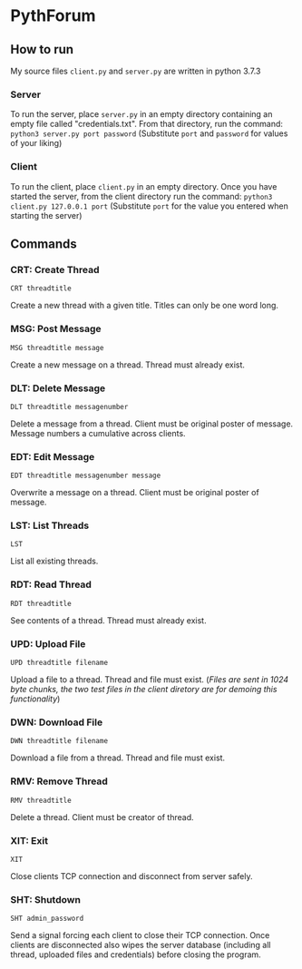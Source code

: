 # PythForum

## How to run
My source files `client.py` and `server.py` are written in python 3.7.3
### Server
To run the server, place `server.py` in an empty directory containing an empty file called "credentials.txt". From that directory, run the command: `python3 server.py port password`
(Substitute `port` and `password` for values of your liking)

### Client
To run the client, place `client.py` in an empty directory. Once you have started the server, from the client directory run the command: `python3 client.py 127.0.0.1 port`
(Substitute `port` for the value you entered when starting the server)


## Commands
### CRT: Create Thread

```
CRT threadtitle
```

Create a new thread with a given title. Titles can only be one word long.

### MSG: Post Message

```
MSG threadtitle message
```

Create a new message on a thread. Thread must already exist.

### DLT: Delete Message

```
DLT threadtitle messagenumber
```

Delete a message from a thread. Client must be original poster of message. Message numbers a cumulative across clients.

### EDT: Edit Message

```
EDT threadtitle messagenumber message
```

Overwrite a message on a thread. Client must be original poster of message.

### LST: List Threads

```
LST
```

List all existing threads.

### RDT: Read Thread

```
RDT threadtitle
```

See contents of a thread. Thread must already exist.

### UPD: Upload File

```
UPD threadtitle filename
```

Upload a file to a thread. Thread and file must exist. (*Files are sent in 1024 byte chunks, the two test files in the client diretory are for demoing this functionality*)

### DWN: Download File

```
DWN threadtitle filename
```

Download a file from a thread. Thread and file must exist.

### RMV: Remove Thread

```
RMV threadtitle
```

Delete a thread. Client must be creator of thread.

### XIT: Exit

```
XIT
```

Close clients TCP connection and disconnect from server safely.

### SHT: Shutdown

```
SHT admin_password
```

Send a signal forcing each client to close their TCP connection. Once clients are disconnected also wipes the server database (including all thread, uploaded files and credentials) before closing the program.
